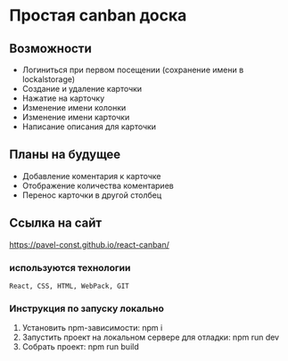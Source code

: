 # Простая canban доска

## Возможности 
 - Логиниться при первом посещении (сохранение имени в lockalstorage)
 - Создание и удаление карточки
 - Нажатие на карточку
 - Изменение имени колонки
 - Изменение имени карточки
 - Написание описания для карточки
 
 ## Планы на будущее
 - Добавление коментария к карточке
 - Отображение количества коментариев 
 - Перенос карточки в другой столбец


## Ссылка на сайт
   https://pavel-const.github.io/react-canban/

### используются технологии
    React, CSS, HTML, WebPack, GIT
    
### Инструкция по запуску локально
1. Установить npm-зависимости: npm i
2. Запустить проект на локальном сервере для отладки: npm run dev
3. Cобрать проект: npm run build

